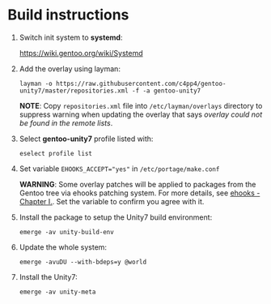 # Build instructions

1. Switch init system to **systemd**:

   https://wiki.gentoo.org/wiki/Systemd

2. Add the overlay using layman:

   `layman -o https://raw.githubusercontent.com/c4pp4/gentoo-unity7/master/repositories.xml -f -a gentoo-unity7`

   **NOTE**: Copy `repositories.xml` file into `/etc/layman/overlays` directory to suppress warning when updating the overlay that says *overlay could not be found in the remote lists*.

3. Select **gentoo-unity7** profile listed with:

   `eselect profile list`

5. Set variable `EHOOKS_ACCEPT="yes"` in `/etc/portage/make.conf`

   **WARNING**: Some overlay patches will be applied to packages from the Gentoo tree via ehooks patching system. For more details, see [ehooks - Chapter I.][ehooks]. Set the variable to confirm you agree with it.

4. Install the package to setup the Unity7 build environment:

   `emerge -av unity-build-env`

5. Update the whole system:

   `emerge -avuDU --with-bdeps=y @world`

6. Install the Unity7:

   `emerge -av unity-meta`

[//]: # (LINKS)
[ehooks]: doc/ehooks.md
